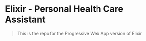 # Elixir - Personal Health Care Assistant
>This is the repo for the Progressive Web App version of Elixir
